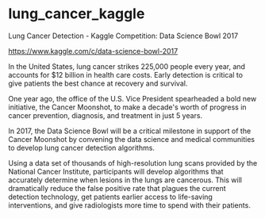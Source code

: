 # lung_cancer_kaggle
Lung Cancer Detection - Kaggle Competition: Data Science Bowl 2017

https://www.kaggle.com/c/data-science-bowl-2017

In the United States, lung cancer strikes 225,000 people every year, and accounts for $12 billion in health care costs. Early detection is critical to give patients the best chance at recovery and survival.

One year ago, the office of the U.S. Vice President spearheaded a bold new initiative, the Cancer Moonshot, to make a decade's worth of progress in cancer prevention, diagnosis, and treatment in just 5 years.

In 2017, the Data Science Bowl will be a critical milestone in support of the Cancer Moonshot by convening the data science and medical communities to develop lung cancer detection algorithms.

Using a data set of thousands of high-resolution lung scans provided by the National Cancer Institute, participants will develop algorithms that accurately determine when lesions in the lungs are cancerous. This will dramatically reduce the false positive rate that plagues the current detection technology, get patients earlier access to life-saving interventions, and give radiologists more time to spend with their patients.

